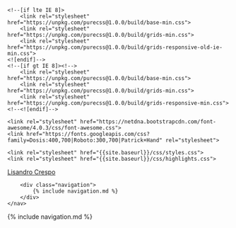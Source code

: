 <!DOCTYPE html>
<html lang="en">
<head>
    <meta charset="utf-8">
    <meta name="viewport" content="width=device-width, initial-scale=1.0">
    <meta name="description" content="Independent game programmer from Argentina.">
    <title>{{site.title}}</title>
 
    <!--[if lte IE 8]>
        <link rel="stylesheet" href="https://unpkg.com/purecss@1.0.0/build/base-min.css">
        <link rel="stylesheet" href="https://unpkg.com/purecss@1.0.0/build/grids-min.css">
        <link rel="stylesheet" href="https://unpkg.com/purecss@1.0.0/build/grids-responsive-old-ie-min.css">
    <![endif]-->
    <!--[if gt IE 8]><!-->
        <link rel="stylesheet" href="https://unpkg.com/purecss@1.0.0/build/base-min.css">
        <link rel="stylesheet" href="https://unpkg.com/purecss@1.0.0/build/grids-min.css">
        <link rel="stylesheet" href="https://unpkg.com/purecss@1.0.0/build/grids-responsive-min.css">
    <!--<![endif]-->
 
    <link rel="stylesheet" href="https://netdna.bootstrapcdn.com/font-awesome/4.0.3/css/font-awesome.css">
    <link href="https://fonts.googleapis.com/css?family=Dosis:400,700|Roboto:300,700|Patrick+Hand" rel="stylesheet">
 
    <link rel="stylesheet" href="{{site.baseurl}}/css/styles.css">
    <link rel="stylesheet" href="{{site.baseurl}}/css/highlights.css">
</head>
    
<body>
    
<div class="header" id="header">
    <i class="fa fa-bars bars" aria-hidden="true" onclick="openNav()"></i>
    <nav>
        <a class="logo" href="{{site.baseurl}}/#"><span>L</span>isandro <span>C</span>respo</a>
 
        <div class="navigation">
            {% include navigation.md %}
        </div>
    </nav>
</div>
 
<nav>
    <div class="nav side-navigation" id="navbar">
        {% include navigation.md %}
    </div>
</nav>
    
<div class="shadow" id="shadow" onclick="closeNav()"></div>